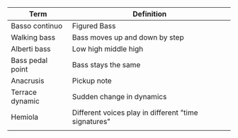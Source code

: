| Term             | Definition                                           |
| ---------------- | ---------------------------------------------------- |
| Basso continuo   | Figured Bass                                         |
| Walking bass     | Bass moves up and down by step                       |
| Alberti bass     | Low high middle high                                 |
| Bass pedal point | Bass stays the same                                  |
| Anacrusis        | Pickup note                                          |
| Terrace dynamic  | Sudden change in dynamics                            |
| Hemiola          | Different voices play in different "time signatures" |
|                  |                                                      |

